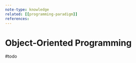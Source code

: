```yaml
---
note-type: knowledge
related: [[programming-paradigm]]
references:
---
```


# Object-Oriented Programming

#todo
